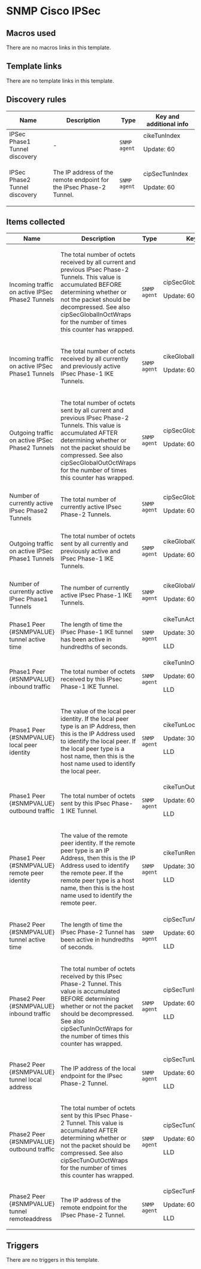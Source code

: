 # SNMP Cisco IPSec

## Macros used

There are no macros links in this template.

## Template links

There are no template links in this template.

## Discovery rules

|Name|Description|Type|Key and additional info|
|----|-----------|----|----|
|IPSec Phase1  Tunnel discovery|<p>-</p>|`SNMP agent`|cikeTunIndex<p>Update: 60</p>|
|IPSec Phase2 Tunnel discovery|<p>The IP address of the remote endpoint for the IPsec Phase-2 Tunnel.</p>|`SNMP agent`|cipSecTunIndex<p>Update: 60</p>|


## Items collected

|Name|Description|Type|Key and additional info|
|----|-----------|----|----|
|Incoming traffic on active IPSec Phase2 Tunnels|<p>The total number of octets received by all current and previous IPsec Phase-2 Tunnels. This value is accumulated BEFORE determining whether or not the packet should be decompressed. See also cipSecGlobalInOctWraps for the number of times this counter has wrapped.</p>|`SNMP agent`|cipSecGlobalInOctets<p>Update: 60</p>|
|Incoming traffic on active IPSec Phase1 Tunnels|<p>The total number of octets received by all currently and previously active IPsec Phase-1 IKE Tunnels.</p>|`SNMP agent`|cikeGlobalInOctets<p>Update: 60</p>|
|Outgoing traffic on active IPSec Phase2 Tunnels|<p>The total number of octets sent by all current and previous IPsec Phase-2 Tunnels. This value is accumulated AFTER determining whether or not the packet should be compressed. See also cipSecGlobalOutOctWraps for the number of times this counter has wrapped.</p>|`SNMP agent`|cipSecGlobalOutOctets<p>Update: 60</p>|
|Number of currently active IPsec Phase2 Tunnels|<p>The total number of currently active IPsec Phase-2 Tunnels.</p>|`SNMP agent`|cipSecGlobalActiveTunnels<p>Update: 60</p>|
|Outgoing traffic on active IPSec Phase1  Tunnels|<p>The total number of octets sent by all currently and previously active and IPsec Phase-1 IKE Tunnels.</p>|`SNMP agent`|cikeGlobalOutOctets<p>Update: 60</p>|
|Number of currently active IPsec Phase1  Tunnels|<p>The number of currently active IPsec Phase-1 IKE Tunnels.</p>|`SNMP agent`|cikeGlobalActiveTunnels<p>Update: 60</p>|
|Phase1 Peer {#SNMPVALUE} tunnel active time|<p>The length of time the IPsec Phase-1 IKE tunnel has been active in hundredths of seconds.</p>|`SNMP agent`|cikeTunActiveTime[{#SNMPINDEX}]<p>Update: 300</p><p>LLD</p>|
|Phase1 Peer {#SNMPVALUE} inbound traffic|<p>The total number of octets received by this IPsec Phase-1 IKE Tunnel.</p>|`SNMP agent`|cikeTunInOctets[{#SNMPINDEX}]<p>Update: 60</p><p>LLD</p>|
|Phase1 Peer {#SNMPVALUE} local peer identity|<p>The value of the local peer identity. If the local peer type is an IP Address, then this is the IP Address used to identify the local peer. If the local peer type is a host name, then this is the host name used to identify the local peer.</p>|`SNMP agent`|cikeTunLocalValue[{#SNMPINDEX}]<p>Update: 300</p><p>LLD</p>|
|Phase1 Peer {#SNMPVALUE} outbound traffic|<p>The total number of octets sent by this IPsec Phase-1 IKE Tunnel.</p>|`SNMP agent`|cikeTunOutOctets[{#SNMPINDEX}]<p>Update: 60</p><p>LLD</p>|
|Phase1 Peer {#SNMPVALUE} remote peer identity|<p>The value of the remote peer identity. If the remote peer type is an IP Address, then this is the IP Address used to identify the remote peer. If the remote peer type is a host name, then this is the host name used to identify the remote peer.</p>|`SNMP agent`|cikeTunRemoteValue[{#SNMPINDEX}]<p>Update: 300</p><p>LLD</p>|
|Phase2 Peer {#SNMPVALUE} tunnel active time|<p>The length of time the IPsec Phase-2 Tunnel has been active in hundredths of seconds.</p>|`SNMP agent`|cipSecTunActiveTime[{#SNMPINDEX}]<p>Update: 60</p><p>LLD</p>|
|Phase2 Peer {#SNMPVALUE} inbound traffic|<p>The total number of octets received by this IPsec Phase-2 Tunnel. This value is accumulated BEFORE determining whether or not the packet should be decompressed. See also cipSecTunInOctWraps for the number of times this counter has wrapped.</p>|`SNMP agent`|cipSecTunInOctets[{#SNMPINDEX}]<p>Update: 60</p><p>LLD</p>|
|Phase2 Peer {#SNMPVALUE} tunnel local address|<p>The IP address of the local endpoint for the IPsec Phase-2 Tunnel.</p>|`SNMP agent`|cipSecTunLocalAddr[{#SNMPINDEX}]<p>Update: 60</p><p>LLD</p>|
|Phase2 Peer {#SNMPVALUE} outbound traffic|<p>The total number of octets sent by this IPsec Phase-2 Tunnel. This value is accumulated AFTER determining whether or not the packet should be compressed. See also cipSecTunOutOctWraps for the number of times this counter has wrapped.</p>|`SNMP agent`|cipSecTunOutOctets[{#SNMPINDEX}]<p>Update: 60</p><p>LLD</p>|
|Phase2 Peer {#SNMPVALUE} tunnel remoteaddress|<p>The IP address of the remote endpoint for the IPsec Phase-2 Tunnel.</p>|`SNMP agent`|cipSecTunRemoteAddr[{#SNMPINDEX}]<p>Update: 60</p><p>LLD</p>|


## Triggers

There are no triggers in this template.

